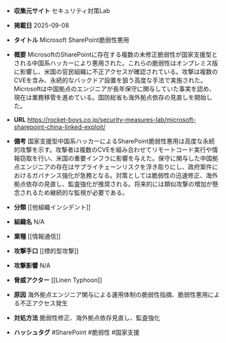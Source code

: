 - **収集元サイト**
セキュリティ対策Lab

- **掲載日**
2025-09-08

- **タイトル**
Microsoft SharePoint脆弱性悪用

- **概要**
MicrosoftのSharePointに存在する複数の未修正脆弱性が国家支援型とされる中国系ハッカーにより悪用された。これらの脆弱性はオンプレミス版に影響し、米国の官民組織に不正アクセスが確認されている。攻撃は複数のCVEを含み、永続的なバックドア設置を狙う高度な手法で実施された。Microsoftは中国拠点のエンジニアが長年保守に関与していた事実を認め、現在は業務移管を進めている。国防総省も海外拠点依存の見直しを開始した。

- **URL**
https://rocket-boys.co.jp/security-measures-lab/microsoft-sharepoint-china-linked-exploit/

- **備考**
国家支援型中国系ハッカーによるSharePoint脆弱性悪用は高度な永続的攻撃を示す。攻撃者は複数のCVEを組み合わせてリモートコード実行や情報窃取を行い、米国の重要インフラに影響を与えた。保守に関与した中国拠点エンジニアの存在はサプライチェーンリスクを浮き彫りにし、政府案件におけるガバナンス強化が急務となる。対策としては脆弱性の迅速修正、海外拠点依存の見直し、監査強化が推奨される。将来的には類似攻撃の増加が懸念されるため継続的な監視が必要である。

- **分類**
[[他組織インシデント]]

- **組織名**
N/A

- **業種**
[[情報通信]]

- **攻撃手口**
[[標的型攻撃]]

- **攻撃影響**
N/A

- **脅威アクター**
[[Linen Typhoon]]

- **原因**
海外拠点エンジニア関与による運用体制の脆弱性指摘、脆弱性悪用による不正アクセス発生

- **対処方法**
脆弱性修正、海外拠点依存見直し、監査強化

- **ハッシュタグ**
#SharePoint #脆弱性 #国家支援
